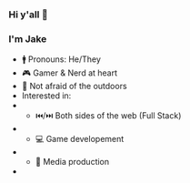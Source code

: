 ### Hi y'all 👋
### I'm Jake

 - 🚹 Pronouns: He/They
 - 🎮 Gamer & Nerd at heart
 - 🌱 Not afraid of the outdoors
 - Interested in:
 - - ⏮️/⏭️ Both sides of the web (Full Stack)
 - - 💻 Game developement
 - - 🎥 Media production
 - 
<!--
**JakeTurnick/JakeTurnick** is a ✨ _special_ ✨ repository because its `README.md` (this file) appears on your GitHub profile.

Here are some ideas to get you started:

- 🔭 I’m currently working on ...
- 🌱 I’m currently learning ...
- 👯 I’m looking to collaborate on ...
- 🤔 I’m looking for help with ...
- 💬 Ask me about ...
- 📫 How to reach me: ...
- 😄 Pronouns: ...
- ⚡ Fun fact: ...
-->
